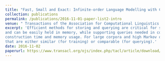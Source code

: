 ```yaml
---
title: "Fast, Small and Exact: Infinite-order Language Modelling with Compressed Suffix Trees"
collection: publications
permalink: /publications/2016-11-01-paper-list2-intro
venue: " Transactions of the Association for Computational Linguistics (TACL)"
excerpt: 'Efficient methods for storing and querying are critical for scaling high-order n-gram language models to large corpora. We propose a language model based on compressed suffix trees, a representation that is highly compact
and can be easily held in memory, while supporting queries needed in computing language model probabilities on-the-fly. We present several optimisations which improve query runtimes up to 2500x, despite only incurring a modest increase in
construction time and memory usage. For large corpora and high Markov orders, our method is highly competitive with the state-of-the-art KenLM package. It imposes much lower memory requirements, often by orders of magnitude, and has runtimes
that are either similar (for training) or comparable (for querying).'
date: 2016-11-02
paperurl: https://www.transacl.org/ojs/index.php/tacl/article/download/865/211
---
```

